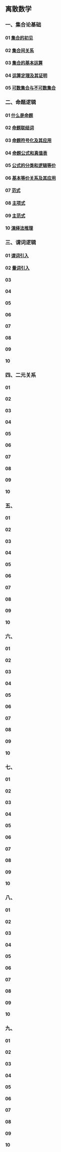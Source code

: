 ## 离散数学
### 一、集合论基础
#### 01 [集合的初见](https://github.com/Alex5Moon/mooc/blob/master/DiscreteMathematics/1SetTheoryBasic/1What_is_set.md)
#### 02 [集合间关系](https://github.com/Alex5Moon/mooc/blob/master/DiscreteMathematics/1SetTheoryBasic/2Between_sets.md)
#### 03 [集合的基本运算](https://github.com/Alex5Moon/mooc/blob/master/DiscreteMathematics/1SetTheoryBasic/3Set_operation.md)
#### 04 [运算定理及其证明](https://github.com/Alex5Moon/mooc/blob/master/DiscreteMathematics/1SetTheoryBasic/4Law_and_proof.md)
#### 05 [可数集合与不可数集合](https://github.com/Alex5Moon/mooc/blob/master/DiscreteMathematics/1SetTheoryBasic/5countable_set.md)
### 二、命题逻辑
#### 01 [什么是命题](https://github.com/Alex5Moon/mooc/blob/master/DiscreteMathematics/2PropositionalLogic1/1what_is_proposition.md) 
#### 02 [命题联结词](https://github.com/Alex5Moon/mooc/blob/master/DiscreteMathematics/2PropositionalLogic1/2proposition_connectives.md)
#### 03 [命题符号化及其应用](https://github.com/Alex5Moon/mooc/blob/master/DiscreteMathematics/2PropositionalLogic1/3proposition_simbolizing.md)
#### 04 [命题公式和真值表](https://github.com/Alex5Moon/mooc/blob/master/DiscreteMathematics/2PropositionalLogic1/4proposition_equation.md) 
#### 05 [公式的分类和逻辑等价](https://github.com/Alex5Moon/mooc/blob/master/DiscreteMathematics/2PropositionalLogic1/5class_and_equivalence.md)
#### 06 [基本等价关系及其应用](https://github.com/Alex5Moon/mooc/blob/master/DiscreteMathematics/2PropositionalLogic1/6equality_and_app.md)
#### 07 [范式](https://github.com/Alex5Moon/mooc/blob/master/DiscreteMathematics/2PropositionalLogic2/7normal_form.md) 
#### 08 [主项式](https://github.com/Alex5Moon/mooc/blob/master/DiscreteMathematics/2PropositionalLogic2/8principal_normal_form.md)
#### 09 [主范式](https://github.com/Alex5Moon/mooc/blob/master/DiscreteMathematics/2PropositionalLogic2/8principal_normal_form.md)
#### 10 [演绎法推理](https://github.com/Alex5Moon/mooc/blob/master/DiscreteMathematics/2PropositionalLogic2/10proposition_inference.md) 
### 三、谓词逻辑
#### 01 [谓词引入](https://github.com/Alex5Moon/mooc/blob/master/DiscreteMathematics/3PredicateLogic1/1predicate.md) 
#### 02 [量词引入](https://github.com/Alex5Moon/mooc/blob/master/DiscreteMathematics/3PredicateLogic1/2quantifier.md)
#### 03 []()
#### 04 []() 
#### 05 []()
#### 06 []()
#### 07 []() 
#### 08 []()
#### 09 []()
#### 10 []() 

### 四、二元关系
#### 01 []() 
#### 02 []()
#### 03 []()
#### 04 []() 
#### 05 []()
#### 06 []()
#### 07 []() 
#### 08 []()
#### 09 []()
#### 10 []() 
### 五、
#### 01 []() 
#### 02 []()
#### 03 []()
#### 04 []() 
#### 05 []()
#### 06 []()
#### 07 []() 
#### 08 []()
#### 09 []()
#### 10 []() 
### 六、
#### 01 []() 
#### 02 []()
#### 03 []()
#### 04 []() 
#### 05 []()
#### 06 []()
#### 07 []() 
#### 08 []()
#### 09 []()
#### 10 []() 

### 七、
#### 01 []() 
#### 02 []()
#### 03 []()
#### 04 []() 
#### 05 []()
#### 06 []()
#### 07 []() 
#### 08 []()
#### 09 []()
#### 10 []() 

### 八、
#### 01 []() 
#### 02 []()
#### 03 []()
#### 04 []() 
#### 05 []()
#### 06 []()
#### 07 []() 
#### 08 []()
#### 09 []()
#### 10 []() 

### 九、
#### 01 []() 
#### 02 []()
#### 03 []()
#### 04 []() 
#### 05 []()
#### 06 []()
#### 07 []() 
#### 08 []()
#### 09 []()
#### 10 []() 


